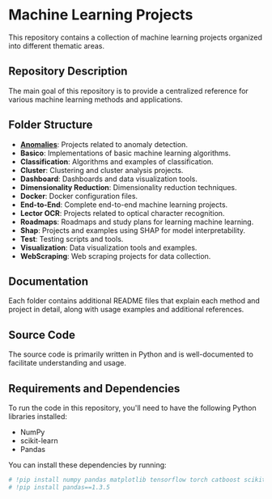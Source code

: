 # Machine Learning Projects

This repository contains a collection of machine learning projects organized into different thematic areas.

## Repository Description

The main goal of this repository is to provide a centralized reference for various machine learning methods and applications.

## Folder Structure

- [**Anomalies**](Anomalies/anomalies.md): Projects related to anomaly detection.
- **Basico**: Implementations of basic machine learning algorithms.
- **Classification**: Algorithms and examples of classification.
- **Cluster**: Clustering and cluster analysis projects.
- **Dashboard**: Dashboards and data visualization tools.
- **Dimensionality Reduction**: Dimensionality reduction techniques.
- **Docker**: Docker configuration files.
- **End-to-End**: Complete end-to-end machine learning projects.
- **Lector OCR**: Projects related to optical character recognition.
- **Roadmaps**: Roadmaps and study plans for learning machine learning.
- **Shap**: Projects and examples using SHAP for model interpretability.
- **Test**: Testing scripts and tools.
- **Visualization**: Data visualization tools and examples.
- **WebScraping**: Web scraping projects for data collection.

## Documentation

Each folder contains additional README files that explain each method and project in detail, along with usage examples and additional references.

## Source Code

The source code is primarily written in Python and is well-documented to facilitate understanding and usage.

## Requirements and Dependencies

To run the code in this repository, you'll need to have the following Python libraries installed:

- NumPy
- scikit-learn
- Pandas

You can install these dependencies by running:

```bash
# !pip install numpy pandas matplotlib tensorflow torch catboost scikit-learn shap streamlit sweetviz
# !pip install pandas==1.3.5
